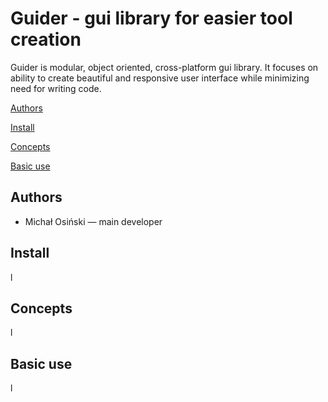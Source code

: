 # Guider - gui library for easier tool creation
Guider is modular, object oriented, cross-platform gui library. It focuses on ability to create beautiful and responsive user interface while minimizing need for writing code.

[Authors](#authors)

[Install](#install)

[Concepts](#concepts)

[Basic use](#basic-use)



## Authors

- Michał Osiński — main developer

## Install

l

## Concepts

l

## Basic use

l

